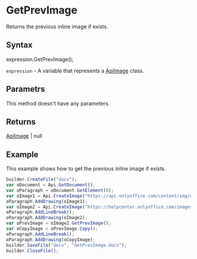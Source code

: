 # GetPrevImage

Returns the previous inline image if exists.

## Syntax

expression.GetPrevImage();

`expression` - A variable that represents a [ApiImage](../ApiImage.md) class.

## Parametrs

This method doesn't have any parameters.

## Returns

[ApiImage](../../ApiImage/ApiImage.md) &#124; null

## Example

This example shows how to get the previous inline image if exists.

```javascript
builder.CreateFile("docx");
var oDocument = Api.GetDocument();
var oParagraph = oDocument.GetElement(0);
var oImage1 = Api.CreateImage("https://api.onlyoffice.com/content/img/docbuilder/examples/coordinate_aspects.png", 60 * 36000, 35 * 36000);
oParagraph.AddDrawing(oImage1);
var oImage2 = Api.CreateImage("https://helpcenter.onlyoffice.com/images/Help/GettingStarted/Documents/big/EditDocument.png", 60 * 36000, 35 * 36000);
oParagraph.AddLineBreak();
oParagraph.AddDrawing(oImage2);
var oPrevImage = oImage2.GetPrevImage();
var oCopyImage = oPrevImage.Copy();
oParagraph.AddLineBreak();
oParagraph.AddDrawing(oCopyImage);
builder.SaveFile("docx", "GetPrevImage.docx");
builder.CloseFile();
```